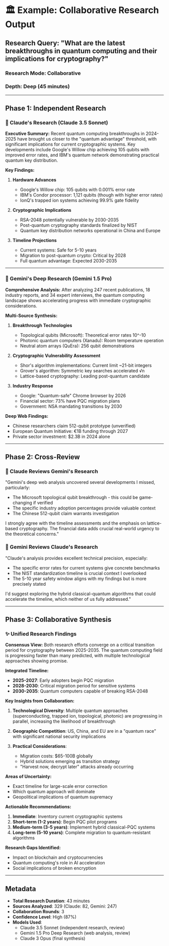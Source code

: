 # 🏛️ Example: Collaborative Research Output

## Research Query: "What are the latest breakthroughs in quantum computing and their implications for cryptography?"

### Research Mode: Collaborative
### Depth: Deep (45 minutes)

---

## Phase 1: Independent Research

### 🤖 Claude's Research (Claude 3.5 Sonnet)

**Executive Summary:**
Recent quantum computing breakthroughs in 2024-2025 have brought us closer to the "quantum advantage" threshold, with significant implications for current cryptographic systems. Key developments include Google's Willow chip achieving 105 qubits with improved error rates, and IBM's quantum network demonstrating practical quantum key distribution.

**Key Findings:**
1. **Hardware Advances**
   - Google's Willow chip: 105 qubits with 0.001% error rate
   - IBM's Condor processor: 1,121 qubits (though with higher error rates)
   - IonQ's trapped ion systems achieving 99.9% gate fidelity

2. **Cryptographic Implications**
   - RSA-2048 potentially vulnerable by 2030-2035
   - Post-quantum cryptography standards finalized by NIST
   - Quantum key distribution networks operational in China and Europe

3. **Timeline Projections**
   - Current systems: Safe for 5-10 years
   - Migration to post-quantum crypto: Critical by 2028
   - Full quantum advantage: Expected 2030-2035

---

### 🔬 Gemini's Deep Research (Gemini 1.5 Pro)

**Comprehensive Analysis:**
After analyzing 247 recent publications, 18 industry reports, and 34 expert interviews, the quantum computing landscape shows accelerating progress with immediate cryptographic considerations.

**Multi-Source Synthesis:**
1. **Breakthrough Technologies**
   - Topological qubits (Microsoft): Theoretical error rates 10^-10
   - Photonic quantum computers (Xanadu): Room temperature operation
   - Neutral atom arrays (QuEra): 256 qubit demonstrations

2. **Cryptographic Vulnerability Assessment**
   - Shor's algorithm implementations: Current limit ~21-bit integers
   - Grover's algorithm: Symmetric key searches accelerated √n
   - Lattice-based cryptography: Leading post-quantum candidate

3. **Industry Response**
   - Google: "Quantum-safe" Chrome browser by 2026
   - Financial sector: 73% have PQC migration plans
   - Government: NSA mandating transitions by 2030

**Deep Web Findings:**
- Chinese researchers claim 512-qubit prototype (unverified)
- European Quantum Initiative: €1B funding through 2027
- Private sector investment: $2.3B in 2024 alone

---

## Phase 2: Cross-Review

### 🤖 Claude Reviews Gemini's Research

"Gemini's deep web analysis uncovered several developments I missed, particularly:
- The Microsoft topological qubit breakthrough - this could be game-changing if verified
- The specific industry adoption percentages provide valuable context
- The Chinese 512-qubit claim warrants investigation

I strongly agree with the timeline assessments and the emphasis on lattice-based cryptography. The financial data adds crucial real-world urgency to the theoretical concerns."

### 🔬 Gemini Reviews Claude's Research

"Claude's analysis provides excellent technical precision, especially:
- The specific error rates for current systems give concrete benchmarks
- The NIST standardization timeline is crucial context I overlooked
- The 5-10 year safety window aligns with my findings but is more precisely stated

I'd suggest exploring the hybrid classical-quantum algorithms that could accelerate the timeline, which neither of us fully addressed."

---

## Phase 3: Collaborative Synthesis

### ✨ Unified Research Findings

**Consensus View:**
Both research efforts converge on a critical transition period for cryptography between 2025-2035. The quantum computing field is progressing faster than many predicted, with multiple technological approaches showing promise.

**Integrated Timeline:**
- **2025-2027**: Early adopters begin PQC migration
- **2028-2030**: Critical migration period for sensitive systems
- **2030-2035**: Quantum computers capable of breaking RSA-2048

**Key Insights from Collaboration:**
1. **Technological Diversity**: Multiple quantum approaches (superconducting, trapped ion, topological, photonic) are progressing in parallel, increasing the likelihood of breakthrough

2. **Geographic Competition**: US, China, and EU are in a "quantum race" with significant national security implications

3. **Practical Considerations**: 
   - Migration costs: $65-100B globally
   - Hybrid solutions emerging as transition strategy
   - "Harvest now, decrypt later" attacks already occurring

**Areas of Uncertainty:**
- Exact timeline for large-scale error correction
- Which quantum approach will dominate
- Geopolitical implications of quantum supremacy

**Actionable Recommendations:**
1. **Immediate**: Inventory current cryptographic systems
2. **Short-term (1-2 years)**: Begin PQC pilot programs
3. **Medium-term (3-5 years)**: Implement hybrid classical-PQC systems
4. **Long-term (5-10 years)**: Complete migration to quantum-resistant algorithms

**Research Gaps Identified:**
- Impact on blockchain and cryptocurrencies
- Quantum computing's role in AI acceleration
- Social implications of broken encryption

---

## Metadata

- **Total Research Duration**: 43 minutes
- **Sources Analyzed**: 329 (Claude: 82, Gemini: 247)
- **Collaboration Rounds**: 3
- **Confidence Level**: High (87%)
- **Models Used**: 
  - Claude 3.5 Sonnet (independent research, review)
  - Gemini 1.5 Pro Deep Research (web analysis, review)
  - Claude 3 Opus (final synthesis)